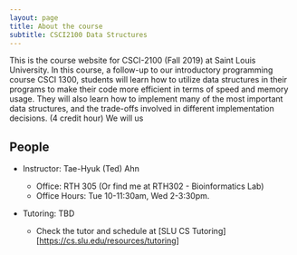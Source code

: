 ```yaml
---
layout: page
title: About the course
subtitle: CSCI2100 Data Structures
---
```


This is the course website for CSCI-2100 (Fall 2019) at Saint Louis University.
In this course, a follow-up to our introductory programming course CSCI 1300, students will learn how to utilize data structures in their programs to make their code more efficient in terms of speed and memory usage. They will also learn how to implement many of the most important data structures, and the trade-offs involved in different implementation decisions. (4 credit hour)
We will us

## People

- Instructor: Tae-Hyuk (Ted) Ahn
  - Office: RTH 305 (Or find me at RTH302 - Bioinformatics Lab)
  - Office Hours: Tue 10-11:30am, Wed 2-3:30pm.

- Tutoring: TBD
  - Check the tutor and schedule at [SLU CS Tutoring][https://cs.slu.edu/resources/tutoring]

